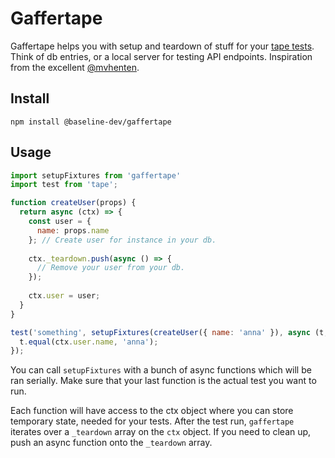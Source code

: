 # Gaffertape

Gaffertape helps you with setup and teardown of stuff for your [tape tests](https://github.com/substack/tape).
Think of db entries, or a local server for testing API endpoints.
Inspiration from the excellent [@mvhenten](https://github.com/mvhenten).

## Install

```
npm install @baseline-dev/gaffertape
```

## Usage

```javascript
import setupFixtures from 'gaffertape'
import test from 'tape';

function createUser(props) {
  return async (ctx) => {
    const user = {
      name: props.name
    }; // Create user for instance in your db.
        
    ctx._teardown.push(async () => {
      // Remove your user from your db.
    });
        
    ctx.user = user;
  }
}

test('something', setupFixtures(createUser({ name: 'anna' }), async (t, ctx) => {
  t.equal(ctx.user.name, 'anna');
});
```

You can call `setupFixtures` with a bunch of async functions which will be ran serially.
Make sure that your last function is the actual test you want to run. 

Each function will have access to the ctx object where you can store temporary state, needed for your tests.
After the test run, `gaffertape` iterates over a `_teardown` array on the `ctx` object. 
If you need to clean up, push an async function onto the `_teardown` array.
